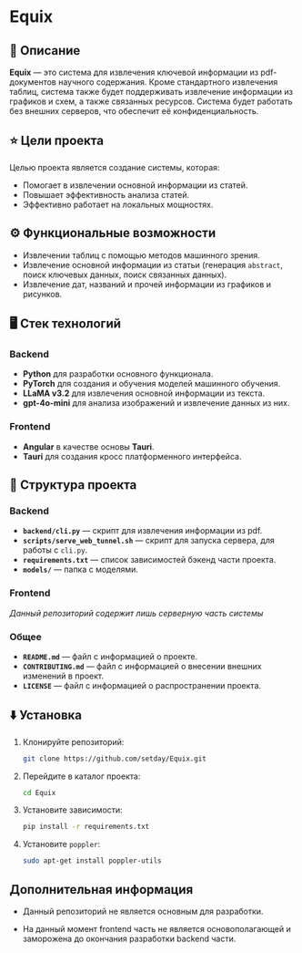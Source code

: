 # Equix

## 📖 Описание

**Equix** — это система для извлечения ключевой информации из pdf-документов научного содержания. Кроме стандартного извлечения таблиц, система также будет поддерживать извлечение информации из графиков и схем, а также связанных ресурсов.
Система будет работать без внешних серверов, что обеспечит её конфиденциальность.

## ⭐️ Цели проекта

Целью проекта является создание системы, которая:

- Помогает в извлечении основной информации из статей.
- Повышает эффективность анализа статей.
- Эффективно работает на локальных мощностях.

## ⚙️ Функциональные возможности

- Извлечении таблиц с помощью методов машинного зрения.
- Извлечение основной информации из статьи (генерация `abstract`, поиск ключевых данных, поиск связанных данных).
- Извлечение дат, названий и прочей информации из графиков и рисунков.

## 🖥️ Стек технологий

### Backend
- **Python** для разработки основного функционала.
- **PyTorch** для создания и обучения моделей машинного обучения.
- **LLaMA v3.2** для извлечения основной информации из текста.
- **gpt-4o-mini** для анализа изображений и извлечение данных из них.

### Frontend
- **Angular** в качестве основы **Tauri**.
- **Tauri** для создания кросс платформенного интерфейса.

## 🔧 Структура проекта

### Backend
- **`backend/cli.py`** — скрипт для извлечения информации из pdf.
- **`scripts/serve_web_tunnel.sh`** — скрипт для запуска сервера, для работы с `cli.py`.
- **`requirements.txt`** — список зависимостей бэкенд части проекта.
- **`models/`** — папка с моделями.

### Frontend
_Данный репозиторий содержит лишь серверную часть системы_

### Общее
- **`README.md`** — файл с информацией о проекте.
- **`CONTRIBUTING.md`** — файл с информацией о внесении внешних изменений в проект.
- **`LICENSE`** — файл с информацией о распространении проекта.

## ⬇️ Установка

1. Клонируйте репозиторий:
   ```bash
   git clone https://github.com/setday/Equix.git
2. Перейдите в каталог проекта:
    ```bash
    cd Equix
3. Установите зависимости:
    ```bash
    pip install -r requirements.txt
4. Установите `poppler`:
    ```bash
    sudo apt-get install poppler-utils

## Дополнительная информация

- Данный репозиторий не является основным для разработки.

- На данный момент frontend часть не является основополагающей и заморожена до окончания разработки backend части.
